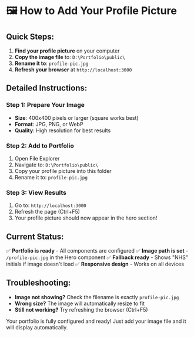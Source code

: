 # 🖼️ How to Add Your Profile Picture

## Quick Steps:

1. **Find your profile picture** on your computer
2. **Copy the image file** to: `D:\Portfolio\public\`
3. **Rename it to**: `profile-pic.jpg`
4. **Refresh your browser** at `http://localhost:3000`

## Detailed Instructions:

### Step 1: Prepare Your Image
- **Size**: 400x400 pixels or larger (square works best)
- **Format**: JPG, PNG, or WebP
- **Quality**: High resolution for best results

### Step 2: Add to Portfolio
1. Open File Explorer
2. Navigate to: `D:\Portfolio\public\`
3. Copy your profile picture into this folder
4. Rename it to: `profile-pic.jpg`

### Step 3: View Results
1. Go to: `http://localhost:3000`
2. Refresh the page (Ctrl+F5)
3. Your profile picture should now appear in the hero section!

## Current Status:
✅ **Portfolio is ready** - All components are configured
✅ **Image path is set** - `/profile-pic.jpg` in the Hero component
✅ **Fallback ready** - Shows "NHS" initials if image doesn't load
✅ **Responsive design** - Works on all devices

## Troubleshooting:
- **Image not showing?** Check the filename is exactly `profile-pic.jpg`
- **Wrong size?** The image will automatically resize to fit
- **Still not working?** Try refreshing the browser (Ctrl+F5)

Your portfolio is fully configured and ready! Just add your image file and it will display automatically.
